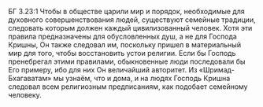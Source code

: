 БГ 3.23:1	Чтобы в обществе царили мир и порядок, необходимые для духовного совершенствования людей, существуют семейные традиции, следовать которым должен каждый цивилизованный человек. Хотя эти правила предназначены для обусловленных душ, а не для Господа Кришны, Он также следовал им, поскольку пришел в материальный мир для того, чтобы восстановить устои религии. Если бы Господь пренебрегал этими правилами, обыкновенные люди последовали бы Его примеру, ибо для них Он величайший авторитет. Из «Шримад-Бхагаватам» мы узнаём, что и дома, и на людях Господь Кришна следовал всем религиозным предписаниям, как подобает семейному человеку.
